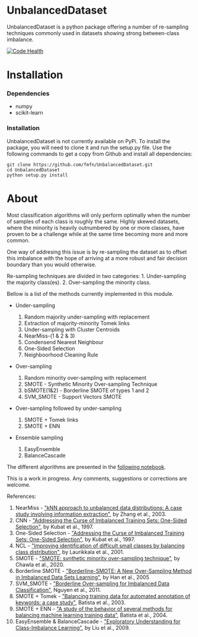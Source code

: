UnbalancedDataset
=================

UnbalancedDataset is a python package offering a number of re-sampling techniques commonly used in datasets showing strong between-class imbalance.

[![Code Health](https://landscape.io/github/fmfn/UnbalancedDataset/master/landscape.svg?style=flat)](https://landscape.io/github/fmfn/UnbalancedDataset/master)

Installation
============

### Dependencies

* numpy
* scikit-learn

### Installation

UnbalancedDataset is not currently available on PyPi. To install the package, you will need to clone it and run the
setup.py file. Use the following commands to get a copy from Github and install all dependencies:

    git clone https://github.com/fmfn/UnbalancedDataset.git
    cd UnbalancedDataset
    python setup.py install

About
=====

Most classification algorithms will only perform optimally when the number of samples of each class is roughly the same. Highly skewed datasets, where the minority is heavily outnumbered by one or more classes, have proven to be a challenge while at the same time becoming more and more common.

One way of addresing this issue is by re-sampling the dataset as to offset this imbalance with the hope of arriving at a more robust and fair decision boundary than you would otherwise.

Re-sampling techniques are divided in two categories:
    1. Under-sampling the majority class(es).
    2. Over-sampling the minority class.
    
Bellow is a list of the methods currently implemented in this module.

* Under-sampling
    1. Random majority under-sampling with replacement
    2. Extraction of majority-minority Tomek links
    3. Under-sampling with Cluster Centroids
    4. NearMiss-(1 & 2 & 3)
    5. Condensend Nearest Neighbour
    6. One-Sided Selection
    7. Neighboorhood Cleaning Rule

* Over-sampling
    1. Random minority over-sampling with replacement
    2. SMOTE - Synthetic Minority Over-sampling Technique
    3. bSMOTE(1&2) - Borderline SMOTE of types 1 and 2
    4. SVM_SMOTE - Support Vectors SMOTE

* Over-sampling followed by under-sampling
    1. SMOTE + Tomek links
    2. SMOTE + ENN

* Ensemble sampling
    1. EasyEnsemble
    2. BalanceCascade

The different algorithms are presented in the [following notebook](https://github.com/glemaitre/UnbalancedDataset/blob/master/notebook/Notebook_UnbalancedDataset.ipynb).

This is a work in progress. Any comments, suggestions or corrections are welcome.

References:

1. NearMiss - ["kNN approach to unbalanced data distributions: A case study involving information extraction"](http://web0.site.uottawa.ca:4321/~nat/Workshop2003/jzhang.pdf), by Zhang et al., 2003.
1. CNN - ["Addressing the Curse of Imbalanced Training Sets: One-Sided Selection"](http://sci2s.ugr.es/keel/pdf/algorithm/congreso/kubat97addressing.pdf), by Kubat et al., 1997.
1. One-Sided Selection - ["Addressing the Curse of Imbalanced Training Sets: One-Sided Selection"](http://sci2s.ugr.es/keel/pdf/algorithm/congreso/kubat97addressing.pdf), by Kubat et al., 1997.
1. NCL - ["Improving identification of difficult small classes by balancing class distribution"](http://sci2s.ugr.es/keel/pdf/algorithm/congreso/2001-Laurikkala-LNCS.pdf), by Laurikkala et al., 2001.
1. SMOTE - ["SMOTE: synthetic minority over-sampling technique"](https://www.jair.org/media/953/live-953-2037-jair.pdf), by Chawla et al., 2020.
1. Borderline SMOTE -  ["Borderline-SMOTE: A New Over-Sampling Method in Imbalanced Data Sets Learning"](http://sci2s.ugr.es/keel/keel-dataset/pdfs/2005-Han-LNCS.pdf), by Han et al., 2005
1. SVM_SMOTE - ["Borderline Over-sampling for Imbalanced Data Classification"](https://www.google.fr/url?sa=t&rct=j&q=&esrc=s&source=web&cd=2&ved=0CDAQFjABahUKEwjH7qqamr_HAhWLthoKHUr0BIo&url=http%3A%2F%2Fousar.lib.okayama-u.ac.jp%2Ffile%2F19617%2FIWCIA2009_A1005.pdf&ei=a7zZVYeNDIvtasrok9AI&usg=AFQjCNHoQ6oC_dH1M1IncBP0ZAaKj8a8Cw&sig2=lh32CHGjs5WBqxa_l0ylbg), Nguyen et al., 2011.
1. SMOTE + Tomek - ["Balancing training data for automated annotation of keywords: a case study"](http://www.icmc.usp.br/~gbatista/files/wob2003.pdf), Batista et al., 2003.
1. SMOTE + ENN - ["A study of the behavior of several methods for balancing machine learning training data"](http://www.sigkdd.org/sites/default/files/issues/6-1-2004-06/batista.pdf), Batista et al., 2004.
1. EasyEnsemble & BalanceCascade - ["Exploratory Understanding for Class-Imbalance Learning"](http://cse.seu.edu.cn/people/xyliu/publication/tsmcb09.pdf), by Liu et al., 2009.
